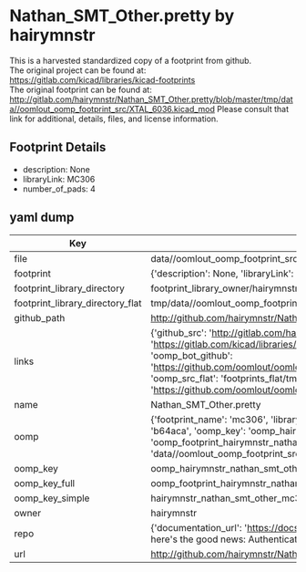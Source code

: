 # Nathan_SMT_Other.pretty by hairymnstr  
This is a harvested standardized copy of a footprint from github.  
The original project can be found at:  
https://gitlab.com/kicad/libraries/kicad-footprints  
The original footprint can be found at:
http://gitlab.com/hairymnstr/Nathan_SMT_Other.pretty/blob/master/tmp/data//oomlout_oomp_footprint_src/XTAL_6036.kicad_mod
Please consult that link for additional, details, files, and license information.  
## Footprint Details
* description: None  
* libraryLink: MC306  
* number_of_pads: 4  
## yaml dump  
| Key | Value |  
| --- | --- |  
| file | data//oomlout_oomp_footprint_src/Nathan_SMT_Other.pretty/MC306.kicad_mod |  
| footprint | {'description': None, 'libraryLink': 'MC306', 'number_of_pads': 4} |  
| footprint_library_directory | footprint_library_owner/hairymnstr_Nathan_SMT_Other.pretty |  
| footprint_library_directory_flat | tmp/data//oomlout_oomp_footprint_src/footprints_flat/hairymnstr_nathan_smt_other_mc306/working |  
| github_path | http://github.com/hairymnstr/Nathan_SMT_Other.pretty/blob/master/tmp/data//oomlout_oomp_footprint_src/MC306.kicad_mod |  
| links | {'github_src': 'http://gitlab.com/hairymnstr/Nathan_SMT_Other.pretty/blob/master/tmp/data//oomlout_oomp_footprint_src/XTAL_6036.kicad_mod', 'github_src_repo': 'https://gitlab.com/kicad/libraries/kicad-footprints', 'oomp_bot': 'tmp/data//oomlout_oomp_footprint_src/footprints/hairymnstr_nathan_smt_other_mc306/working', 'oomp_bot_github': 'https://github.com/oomlout/oomlout_oomp_footprint_bot/tree/main/tmp/data//oomlout_oomp_footprint_src/footprints/hairymnstr_nathan_smt_other_mc306/working', 'oomp_src_flat': 'footprints_flat/tmp/data//oomlout_oomp_footprint_src/footprints_flat/hairymnstr_nathan_smt_other_mc306/working', 'oomp_src_flat_github': 'https://github.com/oomlout/oomlout_oomp_footprint_src/tree/main/tmp/data//oomlout_oomp_footprint_src/footprints_flat/hairymnstr_nathan_smt_other_mc306/working'} |  
| name | Nathan_SMT_Other.pretty |  
| oomp | {'footprint_name': 'mc306', 'library_name': 'nathan_smt_other', 'md5': 'b64aca2d0d668503c9a887a15fb97248', 'md5_10': 'b64aca2d0d', 'md5_5': 'b64ac', 'md5_6': 'b64aca', 'oomp_key': 'oomp_hairymnstr_nathan_smt_other_mc306', 'oomp_key_extra': 'oomp_footprint_hairymnstr_nathan_smt_other_mc306', 'oomp_key_full': 'oomp_footprint_hairymnstr_nathan_smt_other_mc306_b64aca', 'oomp_key_simple': 'hairymnstr_nathan_smt_other_mc306', 'original_filename': 'data//oomlout_oomp_footprint_src/Nathan_SMT_Other.pretty/MC306.kicad_mod', 'owner_name': 'hairymnstr'} |  
| oomp_key | oomp_hairymnstr_nathan_smt_other_mc306 |  
| oomp_key_full | oomp_footprint_hairymnstr_nathan_smt_other_mc306 |  
| oomp_key_simple | hairymnstr_nathan_smt_other_mc306 |  
| owner | hairymnstr |  
| repo | {'documentation_url': 'https://docs.github.com/rest/overview/resources-in-the-rest-api#rate-limiting', 'message': "API rate limit exceeded for 84.66.142.224. (But here's the good news: Authenticated requests get a higher rate limit. Check out the documentation for more details.)"} |  
| url | http://github.com/hairymnstr/Nathan_SMT_Other.pretty |  

